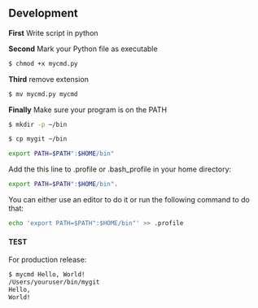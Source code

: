 ## Development



**First** 
Write script in python 


**Second**
Mark your Python file as executable
```sh
$ chmod +x mycmd.py
```

**Third**
remove extension
```sh
$ mv mycmd.py mycmd
```
**Finally**
Make sure your program is on the PATH
```sh
$ mkdir -p ~/bin
```
```sh
$ cp mygit ~/bin
```
```sh
export PATH=$PATH":$HOME/bin"
```

Add the this line to .profile or .bash_profile in your home directory: 
```sh
export PATH=$PATH":$HOME/bin".
```
You can either use an editor to do it or run the following command to do that: 
```sh
echo 'export PATH=$PATH":$HOME/bin"' >> .profile
```






#### TEST

For production release:

```sh
$ mycmd Hello, World!
/Users/youruser/bin/mygit
Hello,
World!
```
